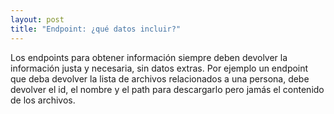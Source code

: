 ```yaml
---
layout: post
title: "Endpoint: ¿qué datos incluir?"
---
```

Los endpoints para obtener información siempre deben devolver la información justa y necesaria, sin datos extras. Por ejemplo un endpoint que deba devolver la lista de archivos relacionados a una persona, debe devolver el id, el nombre y el path para descargarlo pero jamás el contenido de los archivos.